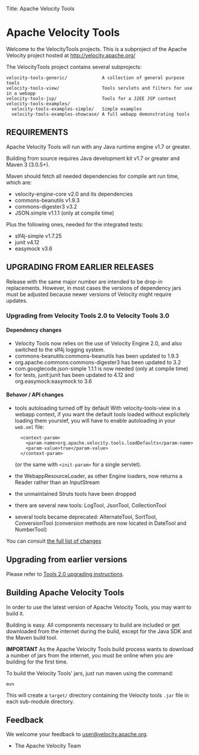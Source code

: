 Title: Apache Velocity Tools

# Apache Velocity Tools

Welcome to the VelocityTools projects. This is a subproject of the 
Apache Velocity project hosted at http://velocity.apache.org/

The VelocityTools project contains several subprojects:

    velocity-tools-generic/             A collection of general purpose tools
    velocity-tools-view/                Tools servlets and filters for use in a webapp
    velocity-tools-jsp/                 Tools for a J2EE JSP context
    velocity-tools-examples/
      velocity-tools-examples-simple/   Simple examples
      velocity-tools-examples-showcase/ A full webapp demonstrating tools

## REQUIREMENTS

Apache Velocity Tools will run with any Java runtime engine v1.7 or greater.

Building from source requires Java development kit v1.7 or greater and Maven 3 (3.0.5+).

Maven should fetch all needed dependencies for compile ant run time, which are:

* velocity-engine-core v2.0 and its dependencies
* commons-beanutils v1.9.3
* commons-digester3 v3.2
* JSON.simple v1.1.1 (only at compile time)

Plus the following ones, needed for the integrated tests:

* slf4j-simple v1.7.25
* junit v4.12
* easymock v3.6

## UPGRADING FROM EARLIER RELEASES

Release with the same major number are intended to be drop-in
replacements. However, in most cases the versions of dependency jars
must be adjusted because newer versions of Velocity might require
updates.

### Upgrading from Velocity Tools 2.0 to Velocity Tools 3.0

#### Dependency changes

* Velocity Tools now relies on the use of Velocity Engine 2.0, and also switched
to the slf4j logging system.
* commons-beanutils:commons-beanutils has been updated to 1.9.3
* org.apache.commons:commons-digester3 has been updated to 3.2
* com.googlecode.json-simple 1.1.1 is now needed (only at compile time)
* for tests, junit:junit has been updated to 4.12 and org.easymock:easymock to 3.6

#### Behavor / API changes

* tools autoloading turned off by default
    With velocity-tools-view in a webapp context, if you want the default
    tools loaded without explicitely loading them yourslef, you will have to enable autoloading in your `web.xml` file:
    
        <context-param>
          <param-name>org.apache.velocity.tools.loadDefaults</param-name>
          <param-value>true</param-value>
        </context-param>
    
    (or the same with `<init-param>` for a single servlet).
* the WebappResourceLoader, as other Engine loaders, now returns a Reader rather than an InputStream
* the unmaintained Struts tools have been dropped
* there are several new tools: LogTool, JsonTool, CollectionTool
* several tools became deprecated: AlternateTool, SortTool, ConversionTool (conversion methods are now located in DateTool and NumberTool)

You can consult [the full list of changes](http://velocity.apache.org/tools/3.0/changes.html)

## Upgrading from earlier versions

Please refer to [Tools 2.0 upgrading instructions](http://velocity.apache.org/tools/2.0/upgrading.html).

## Building Apache Velocity Tools

In order to use the latest version of Apache Velocity Tools, you may want to build it.

Building is easy.  All components necessary to build are included or get
downloaded from the internet during the build, except for the Java SDK and the Maven build tool.

**IMPORTANT** As the Apache Velocity Tools build process wants to download a number of jars
from the internet, you must be online when you are building for the first time.

To build the Velocity Tools' jars, just run maven using the command:

    mvn

This will create a `target/` directory containing the Velocity tools `.jar`
file in each sub-module directory.

## Feedback

We welcome your feedback to user@velocity.apache.org.

- The Apache Velocity Team
